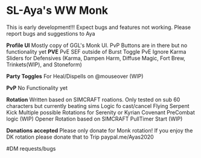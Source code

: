 # SL-Aya's WW Monk

This is early development!!! Expect bugs and features not working. Please report bugs and suggestions to Aya

**Profile UI**
Mostly copy of GGL's Monk UI. PvP Buttons are in there but no functionality yet
  **PVE**
  PvE SEF outside of Burst Toggle
  PvE Ignore Karma
  Sliders for Defensives (Karma, Dampen Harm, Diffuse Magic, Fort Brew, Trinkets(WIP), and Stoneform)
  
  **Party Toggles**
  For Heal/Dispells  on @mouseover (WIP)
  
  **PvP**
  No Functionality yet
  
**Rotation**
Written based on SIMCRAFT roations. Only tested on sub 60 characters but currently beating sims
Logic fo cast/cancel Flying Serpent Kick
Multiple possible Rotations for Serenity or Kyrian Covenant
PreCombat logic (WIP)
Opener Rotation based on SIMCRAFT
PullTimer Start (WIP)

**Donations accepted**
Please only donate for Monk rotation! If you enjoy the DK rotation please donate that to Trip
paypal.me/Ayas2020

#DM requests/bugs

